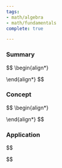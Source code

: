 ```yaml
---
tags:
- math/algebra
- math/fundamentals
complete: true

---
```



### Summary
$$
\begin{align*}

\end{align*}
$$

### Concept
$$
\begin{align*}

\end{align*}
$$

### Application
$$

$$